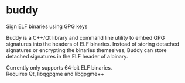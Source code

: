 # buddy
Sign ELF binaries using GPG keys  

Buddy is a C++/Qt library and command line utility to embed GPG signatures into the headers of ELF binaries. 
Instead of storing detached signatures or encrypting the binaries themselves, Buddy can store detached signatures in the ELF header of a binary.  

Currently only supports 64-bit ELF binaries.  
Requires Qt, libqgpgme and libgpgme++
